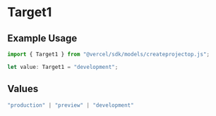 # Target1

## Example Usage

```typescript
import { Target1 } from "@vercel/sdk/models/createprojectop.js";

let value: Target1 = "development";
```

## Values

```typescript
"production" | "preview" | "development"
```